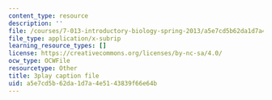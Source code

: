 ```yaml
---
content_type: resource
description: ''
file: /courses/7-013-introductory-biology-spring-2013/a5e7cd5b62da1d7a4e5143839f66e64b_BK1afo-GMag.srt
file_type: application/x-subrip
learning_resource_types: []
license: https://creativecommons.org/licenses/by-nc-sa/4.0/
ocw_type: OCWFile
resourcetype: Other
title: 3play caption file
uid: a5e7cd5b-62da-1d7a-4e51-43839f66e64b
---
```

